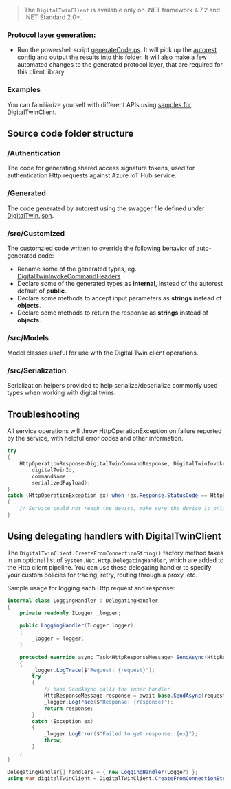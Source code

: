   > The `DigitalTwinClient` is available only on .NET framework 4.7.2 and .NET Standard 2.0+.

### Protocol layer generation:

- Run the powershell script [generateCode.ps](./generateCode.ps1). It will pick up the [autorest config](./autorest.md) and output the results into this folder. It will also make a few automated changes to the generated protocol layer, that are required for this client library.

### Examples

You can familiarize yourself with different APIs using [samples for DigitalTwinClient](https://github.com/Azure-Samples/azure-iot-samples-csharp/tree/master/iot-hub/Samples/service/DigitalTwinClientSamples).

## Source code folder structure

### /Authentication

The code for generating shared access signature tokens, used for authentication Http requests against Azure IoT Hub service.

### /Generated

The code generated by autorest using the swagger file defined under [DigitalTwin.json](./DigitalTwin.json).

### /src/Customized

The customzied code written to override the following behavior of auto-generated code:

- Rename some of the generated types, eg. [DigitalTwinInvokeCommandHeaders](./Customized/DigitalTwinInvokeCommandHeaders.cs)
- Declare some of the generated types as **internal**, instead of the autorest default of **public**.
- Declare some methods to accept input parameters as **strings** instead of **objects**.
- Declare some methods to return the response as **strings** instead of **objects**.

### /src/Models

Model classes useful for use with the Digital Twin client operations.

### /src/Serialization

Serialization helpers provided to help serialize/deserialize commonly used types when working with digital twins.

## Troubleshooting

All service operations will throw HttpOperationException on failure reported by the service, with helpful error codes and other information.

```csharp
try
{
    HttpOperationResponse<DigitalTwinCommandResponse, DigitalTwinInvokeCommandHeaders> invokeCommandResponse = await digitalTwinClient.InvokeCommandAsync(
        digitalTwinId,
        commandName,
        serializedPayload);
}
catch (HttpOperationException ex) when (ex.Response.StatusCode == HttpStatusCode.NotFound)
{
    // Service could not reach the device, make sure the device is online.
}
```

## Using delegating handlers with DigitalTwinClient

The `DigitalTwinClient.CreateFromConnectionString()` factory method takes in an optional list of `System.Net.Http.DelegatingHandler`, which are added to the Http client pipeline. You can use these delegating handler to specify your custom policies for tracing, retry, routing through a proxy, etc.

Sample usage for logging each Http request and response:

```csharp
internal class LoggingHandler : DelegatingHandler
{
    private readonly ILogger _logger;

    public LoggingHandler(ILogger logger)
    {
        _logger = logger;
    }

    protected override async Task<HttpResponseMessage> SendAsync(HttpRequestMessage request, CancellationToken cancellationToken)
    {
        _logger.LogTrace($"Request: {request}");
        try
        {
            // base.SendAsync calls the inner handler
            HttpResponseMessage response = await base.SendAsync(request, cancellationToken);
            _logger.LogTrace($"Response: {response}");
            return response;
        }
        catch (Exception ex)
        {
            _logger.LogError($"Failed to get response: {ex}");
            throw;
        }
    }
}

DelegatingHandler[] handlers = { new LoggingHandler(Logger) };
using var digitalTwinClient = DigitalTwinClient.CreateFromConnectionString(connectionString, handlers);
```